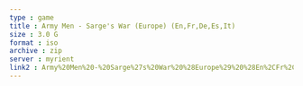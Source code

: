 ```yaml
---
type : game
title : Army Men - Sarge's War (Europe) (En,Fr,De,Es,It)
size : 3.0 G
format : iso
archive : zip
server : myrient
link2 : Army%20Men%20-%20Sarge%27s%20War%20%28Europe%29%20%28En%2CFr%2CDe%2CEs%2CIt%29
---
```

